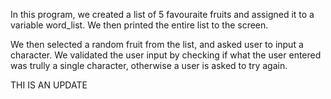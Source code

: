 In this program, we created a list of 5 favouraite fruits and assigned
it to a variable word_list. We then printed the entire list to the screen.

We then selected a random fruit from the list, and asked user to input a 
character. We validated the user input by checking if what the user entered
was trully a single character, otherwise a user is asked to try again.


THI IS AN UPDATE
